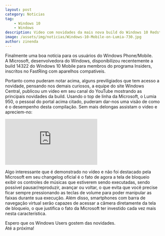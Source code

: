```yaml
---
layout: post
category: Noticias
tag:
    - Windows 10
    - Windows
description: Video com novidades da mais nova build do Windows 10 Redstone
image: /assets/img/noticias/Windows-10-Mobile-on-Lumia-730.jpg
author: zinenda
---
```


Finalmente uma boa notícia para os usuários do Windows Phone/Mobile.<br>
A Microsoft, desenvolvedora do Windows, disponibilizou recentemente a build 14322 do Windows 10 Mobile para membros do programa Insiders, inscritos no FastRing com aparelhos compatíveis.

Portanto como puderam notar acima, alguns previligiados que tem acesso a novidade, pensando nos demais curiosos, a equipe do site Windows Central, publicou um video em seu canal do YouTube mostrando as principais novidades da build.
Usando o top de linha da Microsoft, o Lumia 950, o pessoal do portal acima citado, puderam dar-nos uma visão de como é o desempenho desta compilação.
Sem mais delongas assistam o video e apreciem-no:


<div class="video-container">
    <iframe src="https://www.youtube.com/embed/ASU_banSWRY" frameborder="0" allowfullscreen></iframe>
</div>

Algo interessante que é demonstrado no vídeo e não foi destacado pela Microsoft em seu changelog oficial é o fato de agora a tela de bloqueio exibir os controles de músicas que estiverem sendo executadas, sendo possível pausar/reproduzir, avançar ou voltar, o que evita que você precise ficar sempre pressionando as teclas de volume para poder manipular as faixas durante sua execução. 
Além disso, smartphones com barra de navegação virtual serão capazes de acessar a câmera diretamente da tela de bloqueio, o que justifica o fato da Microsoft ter investido cada vez mais nesta característica.

Espero que os Windows Users gostem das novidades. <br>
Até a próxima!